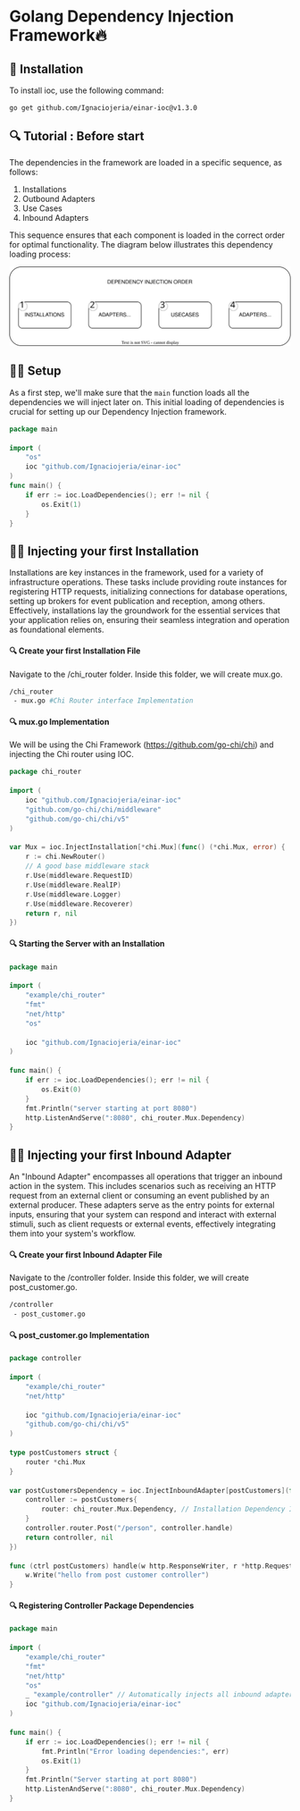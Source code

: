 # Golang Dependency Injection Framework🔥

## 🔧 Installation
To install ioc, use the following command:

    go get github.com/Ignaciojeria/einar-ioc@v1.3.0

## 🔍 Tutorial : Before start

The dependencies in the framework are loaded in a specific sequence, as follows:
1. Installations
2. Outbound Adapters
3. Use Cases
4. Inbound Adapters

This sequence ensures that each component is loaded in the correct order for optimal functionality. The diagram below illustrates this dependency loading process:

<p align="center">
  <img src="diagram.drawio.svg" alt="Diagram">
</p>

## 👨‍💻 Setup

As a first step, we'll make sure that the `main` function loads all the dependencies we will inject later on. This initial loading of dependencies is crucial for setting up our Dependency Injection framework.

```go
package main

import (
	"os"
	ioc "github.com/Ignaciojeria/einar-ioc"
)
func main() {
	if err := ioc.LoadDependencies(); err != nil {
		os.Exit(1)
	}
}
```

## 👨‍💻 Injecting your first Installation

Installations are key instances in the framework, used for a variety of infrastructure operations. These tasks include providing route instances for registering HTTP requests, initializing connections for database operations, setting up brokers for event publication and reception, among others. Effectively, installations lay the groundwork for the essential services that your application relies on, ensuring their seamless integration and operation as foundational elements.

####  🔍 Create your first Installation File
Navigate to the /chi_router folder. Inside this folder, we will create mux.go.
```bash
/chi_router
 - mux.go #Chi Router interface Implementation 
```

####  🔍 mux.go Implementation
We will be using the Chi Framework (https://github.com/go-chi/chi) and injecting the Chi router using IOC.
```go
package chi_router

import (
	ioc "github.com/Ignaciojeria/einar-ioc"
	"github.com/go-chi/chi/middleware"
	"github.com/go-chi/chi/v5"
)

var Mux = ioc.InjectInstallation[*chi.Mux](func() (*chi.Mux, error) {
	r := chi.NewRouter()
	// A good base middleware stack
	r.Use(middleware.RequestID)
	r.Use(middleware.RealIP)
	r.Use(middleware.Logger)
	r.Use(middleware.Recoverer)
	return r, nil
})

```

####  🔍 Starting the Server with an Installation
```go
package main

import (
	"example/chi_router"
	"fmt"
	"net/http"
	"os"

	ioc "github.com/Ignaciojeria/einar-ioc"
)

func main() {
	if err := ioc.LoadDependencies(); err != nil {
		os.Exit(0)
	}
	fmt.Println("server starting at port 8080")
	http.ListenAndServe(":8080", chi_router.Mux.Dependency)
}
```

## 👨‍💻 Injecting your first Inbound Adapter

An "Inbound Adapter" encompasses all operations that trigger an inbound action in the system. This includes scenarios such as receiving an HTTP request from an external client or consuming an event published by an external producer. These adapters serve as the entry points for external inputs, ensuring that your system can respond and interact with external stimuli, such as client requests or external events, effectively integrating them into your system's workflow.

####  🔍 Create your first Inbound Adapter File

Navigate to the /controller folder. Inside this folder, we will create post_customer.go.
```bash
/controller
 - post_customer.go 
```

####  🔍 post_customer.go Implementation

```go
package controller

import (
	"example/chi_router"
	"net/http"

	ioc "github.com/Ignaciojeria/einar-ioc"
	"github.com/go-chi/chi/v5"
)

type postCustomers struct {
	router *chi.Mux
}

var postCustomersDependency = ioc.InjectInboundAdapter[postCustomers](func() (postCustomers, error) {
	controller := postCustomers{
		router: chi_router.Mux.Dependency, // Installation Dependency Injected Here!
	}
	controller.router.Post("/person", controller.handle)
	return controller, nil
})

func (ctrl postCustomers) handle(w http.ResponseWriter, r *http.Request) {
	w.Write("hello from post customer controller")
}
```

#### 🔍 Registering Controller Package Dependencies

```go
package main

import (
	"example/chi_router"
	"fmt"
	"net/http"
	"os"
	_ "example/controller" // Automatically injects all inbound adapters registered inside the controller package
	ioc "github.com/Ignaciojeria/einar-ioc"
)

func main() {
	if err := ioc.LoadDependencies(); err != nil {
		fmt.Println("Error loading dependencies:", err)
		os.Exit(1)
	}
	fmt.Println("Server starting at port 8080")
	http.ListenAndServe(":8080", chi_router.Mux.Dependency)
}
```